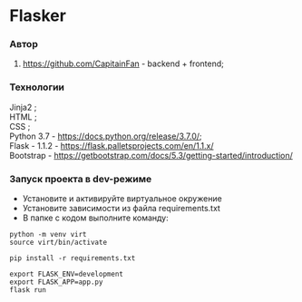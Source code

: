 # Flasker

### Автор
1. https://github.com/CapitainFan - backend + frontend;

### Технологии
Jinja2 ;  
HTML ;  
CSS ;  
Python 3.7  - https://docs.python.org/release/3.7.0/;  
Flask - 1.1.2 - https://flask.palletsprojects.com/en/1.1.x/  
Bootstrap - https://getbootstrap.com/docs/5.3/getting-started/introduction/  

### Запуск проекта в dev-режиме
- Установите и активируйте виртуальное окружение
- Установите зависимости из файла requirements.txt
- В папке с кодом выполните команду:
```
python -m venv virt
source virt/bin/activate

pip install -r requirements.txt

export FLASK_ENV=development
export FLASK_APP=app.py
flask run
```